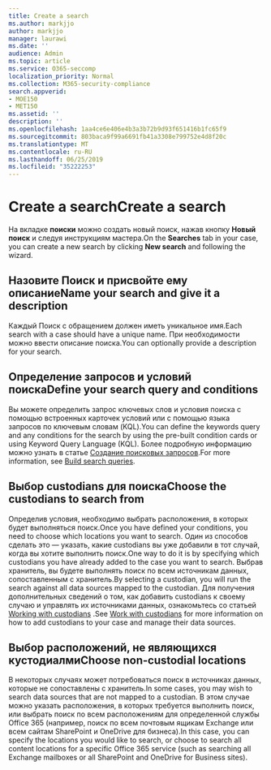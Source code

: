 ```yaml
---
title: Create a search
ms.author: markjjo
author: markjjo
manager: laurawi
ms.date: ''
audience: Admin
ms.topic: article
ms.service: O365-seccomp
localization_priority: Normal
ms.collection: M365-security-compliance
search.appverid:
- MOE150
- MET150
ms.assetid: ''
description: ''
ms.openlocfilehash: 1aa4ce6e406e4b3a3b72b9d93f651416b1fc65f9
ms.sourcegitcommit: 803baca9f99a6691fb41a3308e799752e4d8f20c
ms.translationtype: MT
ms.contentlocale: ru-RU
ms.lasthandoff: 06/25/2019
ms.locfileid: "35222253"
---
```

# <a name="create-a-search"></a><span data-ttu-id="15d0e-102">Create a search</span><span class="sxs-lookup"><span data-stu-id="15d0e-102">Create a search</span></span>

<span data-ttu-id="15d0e-103">На вкладке **поиски** можно создать новый поиск, нажав кнопку **Новый поиск** и следуя инструкциям мастера.</span><span class="sxs-lookup"><span data-stu-id="15d0e-103">On the **Searches** tab in your case, you can create a new search by clicking **New search** and following the wizard.</span></span>

## <a name="name-your-search-and-give-it-a-description"></a><span data-ttu-id="15d0e-104">Назовите Поиск и присвойте ему описание</span><span class="sxs-lookup"><span data-stu-id="15d0e-104">Name your search and give it a description</span></span>

<span data-ttu-id="15d0e-105">Каждый Поиск с обращением должен иметь уникальное имя.</span><span class="sxs-lookup"><span data-stu-id="15d0e-105">Each search with a case should have a unique name.</span></span> <span data-ttu-id="15d0e-106">При необходимости можно ввести описание поиска.</span><span class="sxs-lookup"><span data-stu-id="15d0e-106">You can optionally provide a description for your search.</span></span> 

## <a name="define-your-search-query-and-conditions"></a><span data-ttu-id="15d0e-107">Определение запросов и условий поиска</span><span class="sxs-lookup"><span data-stu-id="15d0e-107">Define your search query and conditions</span></span>

<span data-ttu-id="15d0e-108">Вы можете определить запрос ключевых слов и условия поиска с помощью встроенных карточек условий или с помощью языка запросов по ключевым словам (KQL).</span><span class="sxs-lookup"><span data-stu-id="15d0e-108">You can define the keywords query and any conditions for the search by using the pre-built condition cards or using Keyword Query Language (KQL).</span></span> <span data-ttu-id="15d0e-109">Более подробную информацию можно узнать в статье [Создание поисковых запросов](building-search-queries.md).</span><span class="sxs-lookup"><span data-stu-id="15d0e-109">For more information, see [Build search queries](building-search-queries.md).</span></span>

## <a name="choose-the-custodians-to-search-from"></a><span data-ttu-id="15d0e-110">Выбор custodians для поиска</span><span class="sxs-lookup"><span data-stu-id="15d0e-110">Choose the custodians to search from</span></span>

<span data-ttu-id="15d0e-111">Определив условия, необходимо выбрать расположения, в которых будет выполняться поиск.</span><span class="sxs-lookup"><span data-stu-id="15d0e-111">Once you have defined your conditions, you need to choose which locations you want to search.</span></span> <span data-ttu-id="15d0e-112">Один из способов сделать это — указать, какие custodians вы уже добавили в тот случай, когда вы хотите выполнить поиск.</span><span class="sxs-lookup"><span data-stu-id="15d0e-112">One way to do it is by specifying which custodians you have already added to the case you want to search.</span></span> <span data-ttu-id="15d0e-113">Выбрав хранитель, вы будете выполнять поиск по всем источникам данных, сопоставленным с хранитель.</span><span class="sxs-lookup"><span data-stu-id="15d0e-113">By selecting a custodian, you will run the search against all data sources mapped to the custodian.</span></span> <span data-ttu-id="15d0e-114">Для получения дополнительных сведений о том, как добавить custodians к своему случаю и управлять их источниками данных, ознакомьтесь со статьей [Working with custodians](managing-custodians.md) .</span><span class="sxs-lookup"><span data-stu-id="15d0e-114">See [Work with custodians](managing-custodians.md) for more information on how to add custodians to your case and manage their data sources.</span></span>

## <a name="choose-non-custodial-locations"></a><span data-ttu-id="15d0e-115">Выбор расположений, не являющихся кустодиалми</span><span class="sxs-lookup"><span data-stu-id="15d0e-115">Choose non-custodial locations</span></span>

<span data-ttu-id="15d0e-116">В некоторых случаях может потребоваться поиск в источниках данных, которые не сопоставлены с хранитель.</span><span class="sxs-lookup"><span data-stu-id="15d0e-116">In some cases, you may wish to search data sources that are not mapped to a custodian.</span></span> <span data-ttu-id="15d0e-117">В этом случае можно указать расположения, в которых требуется выполнить поиск, или выбрать поиск по всем расположениям для определенной службы Office 365 (например, поиск по всем почтовым ящикам Exchange или всем сайтам SharePoint и OneDrive для бизнеса).</span><span class="sxs-lookup"><span data-stu-id="15d0e-117">In this case, you can specify the locations you would like to search, or choose to search all content locations for a specific Office 365 service (such as searching all Exchange mailboxes or all SharePoint and OneDrive for Business sites).</span></span>